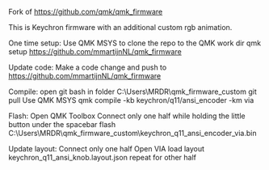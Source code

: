 Fork of https://github.com/qmk/qmk_firmware

This is Keychron firmware with an additional custom rgb animation.

One time setup:
    Use QMK MSYS to clone the repo to the QMK work dir
	qmk setup https://github.com/mmartijnNL/qmk_firmware

Update code:
	Make a code change and push to https://github.com/mmartijnNL/qmk_firmware

Compile:
	open git bash in folder
		C:\Users\MRDR\qmk_firmware_custom
		git pull
	Use QMK MSYS
		qmk compile -kb keychron/q11/ansi_encoder -km via

Flash: 
	Open QMK Toolbox
	Connect only one half while holding the little button under the spacebar
    flash
    C:\Users\MRDR\qmk_firmware_custom\keychron_q11_ansi_encoder_via.bin
	
Update layout:
	Connect only one half
	Open VIA
	load layout keychron_q11_ansi_knob.layout.json
	repeat for other half
